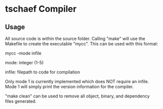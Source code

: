 tschaef Compiler
===================

## Usage 
All source code is within the source folder. Calling "make" will use the Makefile to create the executable "mycc". This can be used with this format:

mycc -mode infile


mode: integer (1-5)

infile: filepath to code for compilation 

Only mode 1 is currently implemented which does NOT require an infile. Mode 1 will simply print the version information for the compiler.

"make clean" can be used to remove all object, binary, and dependency files generated.
